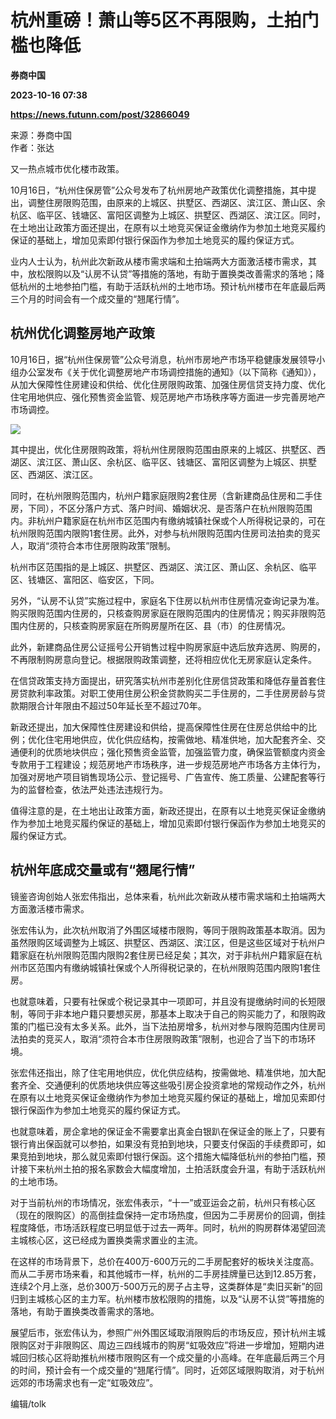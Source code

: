 # 杭州重磅！萧山等5区不再限购，土拍门槛也降低
**券商中国**

**2023-10-16 07:38**

**https://news.futunn.com/post/32866049**

来源：券商中国  
作者：张达

又一热点城市优化楼市政策。

10月16日，“杭州住保房管”公众号发布了杭州房地产政策优化调整措施，其中提出，调整住房限购范围，由原来的上城区、拱墅区、西湖区、滨江区、萧山区、余杭区、临平区、钱塘区、富阳区调整为上城区、拱墅区、西湖区、滨江区。同时，在土地出让政策方面还提出，在原有以土地竞买保证金缴纳作为参加土地竞买履约保证的基础上，增加见索即付银行保函作为参加土地竞买的履约保证方式。

业内人士认为，杭州此次新政从楼市需求端和土拍端两大方面激活楼市需求，其中，放松限购以及“认房不认贷”等措施的落地，有助于置换类改善需求的落地；降低杭州的土地参拍门槛，有助于活跃杭州的土地市场。预计杭州楼市在年底最后两三个月的时间会有一个成交量的“翘尾行情”。

杭州优化调整房地产政策
-----------

10月16日，据“杭州住保房管”公众号消息，杭州市房地产市场平稳健康发展领导小组办公室发布《关于优化调整房地产市场调控措施的通知》（以下简称《通知》），从加大保障性住房建设和供给、优化住房限购政策、加强住房信贷支持力度、优化住宅用地供应、强化预售资金监管、规范房地产市场秩序等方面进一步完善房地产市场调控。

![](https://postimg.futunn.com/16974371869151521973127.png)

其中提出，优化住房限购政策，将杭州住房限购范围由原来的上城区、拱墅区、西湖区、滨江区、萧山区、余杭区、临平区、钱塘区、富阳区调整为上城区、拱墅区、西湖区、滨江区。

同时，在杭州限购范围内，杭州户籍家庭限购2套住房（含新建商品住房和二手住房，下同），不区分落户方式、落户时间、婚姻状况、是否落户在杭州限购范围内。非杭州户籍家庭在杭州市区范围内有缴纳城镇社保或个人所得税记录的，可在杭州限购范围内限购1套住房。此外，对参与杭州限购范围内住房司法拍卖的竞买人，取消“须符合本市住房限购政策”限制。

杭州市区范围指的是上城区、拱墅区、西湖区、滨江区、萧山区、余杭区、临平区、钱塘区、富阳区、临安区，下同。

另外，“认房不认贷”实施过程中，家庭名下住房以杭州市住房情况查询记录为准。购买限购范围内住房的，只核查购房家庭在限购范围内的住房情况；购买非限购范围内住房的，只核查购房家庭在所购房屋所在区、县（市）的住房情况。

此外，新建商品住房公证摇号公开销售过程中购房家庭中选后放弃选房、购房的，不再限制购房意向登记。根据限购政策调整，还将相应优化无房家庭认定条件。

在信贷政策支持方面提出，研究落实杭州市差别化住房信贷政策和降低存量首套住房贷款利率政策。对职工使用住房公积金贷款购买二手住房的，二手住房房龄与贷款期限合计年限由不超过50年延长至不超过70年。

新政还提出，加大保障性住房建设和供给，提高保障性住房在住房总供给中的比例；优化住宅用地供应，优化供应结构，按需做地、精准供地，加大配套齐全、交通便利的优质地块供应；强化预售资金监管，加强监管力度，确保监管额度内资金专款用于工程建设；规范房地产市场秩序，进一步规范房地产市场各方主体行为，加强对房地产项目销售现场公示、登记摇号、广告宣传、施工质量、公建配套等行为的监督检查，依法严处违法违规行为。

值得注意的是，在土地出让政策方面，新政还提出，在原有以土地竞买保证金缴纳作为参加土地竞买履约保证的基础上，增加见索即付银行保函作为参加土地竞买的履约保证方式。

杭州年底成交量或有“翘尾行情”
---------------

镜鉴咨询创始人张宏伟指出，总体来看，杭州此次新政从楼市需求端和土拍端两大方面激活楼市需求。

张宏伟认为，此次杭州取消了外围区域楼市限购，等同于限购政策基本取消。因为虽然限购区域调整为上城区、拱墅区、西湖区、滨江区，但是这些区域对于杭州户籍家庭在杭州限购范围内限购2套住房已经足矣；其次，对于非杭州户籍家庭在杭州市区范围内有缴纳城镇社保或个人所得税记录的，在杭州限购范围内限购1套住房。

也就意味着，只要有社保或个税记录其中一项即可，并且没有提缴纳时间的长短限制，等同于非本地户籍只要想买房，那基本上取决于自己的购买能力了，和限购政策的门槛已没有太多关系。此外，当下法拍房增多，杭州对参与限购范围内住房司法拍卖的竞买人，取消“须符合本市住房限购政策”限制，也迎合了当下的市场环境。

张宏伟还指出，除了住宅用地供应，优化供应结构，按需做地、精准供地，加大配套齐全、交通便利的优质地块供应等这些吸引房企投资拿地的常规动作之外，杭州在原有以土地竞买保证金缴纳作为参加土地竞买履约保证的基础上，增加见索即付银行保函作为参加土地竞买的履约保证方式。

也就意味着，房企拿地的保证金不需要拿出真金白银趴在保证金的账上了，只要有银行肯出保函就可以参拍，如果没有竞拍到地块，只要支付保函的手续费即可，如果竞拍到地块，那么就见索即付银行保函。这个措施大幅降低杭州的参拍门槛，预计接下来杭州土拍的报名家数会大幅度增加，土拍活跃度会升温，有助于活跃杭州的土地市场。

对于当前杭州的市场情况，张宏伟表示，“十一”或亚运会之前，杭州只有核心区（现在的限购区）的高倒挂盘保持一定市场热度，但因为二手房房价的回调，倒挂程度降低，市场活跃程度已明显低于过去一两年。同时，杭州的购房群体渴望回流主城核心区，这已经成为置换类需求置业的主流。

在这样的市场背景下，总价在400万-600万元的二手房配套好的板块关注度高。而从二手房市场来看，和其他城市一样，杭州的二手房挂牌量已达到12.85万套，连续2个月上涨，总价300万-500万元的房子占主导，这类群体是“卖旧买新”的回归到主城核心区的主力军。杭州楼市放松限购的措施，以及“认房不认贷”等措施的落地，有助于置换类改善需求的落地。

展望后市，张宏伟认为，参照广州外围区域取消限购后的市场反应，预计杭州主城限购区对于非限购区、周边三四线城市的购房“虹吸效应”将进一步增加，短期内进城回归核心区将助推杭州楼市限购区有一个成交量的小高峰。在年底最后两三个月的时间，预计会有一个成交量的“翘尾行情”。同时，近郊区域限购取消，对于杭州远郊的市场需求也有一定“虹吸效应”。

编辑/tolk